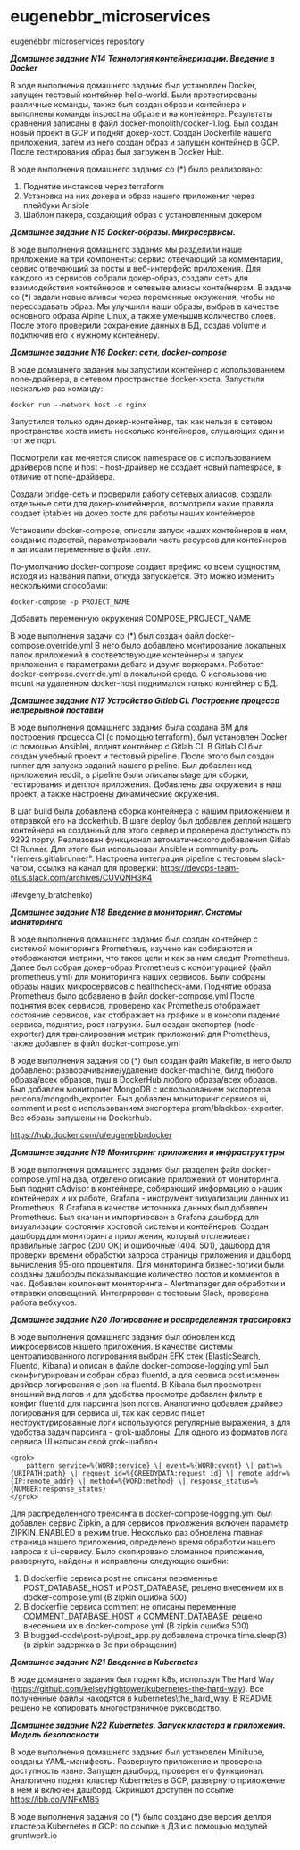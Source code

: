 # eugenebbr_microservices
eugenebbr microservices repository

***Домашнее задание N14***
***Технология контейнеризации. Введение в Docker***

В ходе выполнения домашнего задания был установлен Docker, запущен тестовый контейнер hello-world.
Были протестированы различные команды, также был создан образ и контейнера и выполнены команды inspect на образе и на контейнере. Результаты сравнения записаны в файл docker-monolith/docker-1.log.
Был создан новый проект в GCP и поднят докер-хост.
Создан Dockerfile нашего приложения, затем из него создан образ и запущен контейнер в GCP.
После тестирования образ был загружен в Docker Hub.

В ходе выполнения домашнего задания со (*) было реализовано:

1. Поднятие инстансов через terraform
2. Установка на них докера и образ нашего приложения через плейбуки Ansible
3. Шаблон пакера, создающий образ с установленным докером


***Домашнее задание N15***
***Docker-образы. Микросервисы.***

В ходе выполнения домашнего задания мы разделили наше приложение на три компоненты: сервис отвечающий за комментарии, сервис отвечающий за посты и веб-интерфейс приложения.
Для каждого из сервисов собрали докер-образ, создали сеть для взаимодействия контейнеров и сетевыве алиасы контейнерам.
В задаче со (*) задали новые алиасы через переменные окружения, чтобы не пересоздавать образ.
Мы улучшили наши образы, выбрав в качестве основного образа Alpine Linux, а также уменьшив количество слоев.
После этого проверили сохранение данных в БД, создав volume и подключив его к нужному контейнеру.

***Домашнее задание N16***
***Docker: сети, docker-compose***

В ходе домашнего задания мы запустили контейнер с использованием none-драйвера, в сетевом пространстве docker-хоста.
Запустили несколько раз команду:

```
docker run --network host -d nginx
```

Запустился только один докер-контейнер, так как нельзя в сетевом пространстве хоста иметь несколько контейнеров, слушающих один и тот же порт.

Посмотрели как меняется список namespace'ов с использованием драйверов none и host - host-драйвер не создает новый namespace, в отличие от none-драйвера.

Создали bridge-сеть и проверили работу сетевых алиасов, создали отдельные сети для докер-контейнеров, посмотрели какие правила создает iptables на докер хосте для работы наших контейнеров

Установили docker-compose, описали запуск наших контейнеров в нем, создание подсетей, параметризовали часть ресурсов для контейнеров и записали переменные в файл .env.

По-умолчанию docker-compose создает префикс ко всем сущностям, исходя из названия папки, откуда запускается. Это можно изменить несколькими способами:

```
docker-compose -p PROJECT_NAME
```

Добавить переменную окружения COMPOSE_PROJECT_NAME

В ходе выполнения задачи со (*) был создан файл docker-compose.override.yml
В него было добавлено монтирование локальных папок приложений в соответствующие контейнеры и запуск приложения с параметрами дебага и двумя воркерами.
Работает docker-compose.override.yml в локальной среде. С использование mount на удаленном docker-host поднимался только контейнер с БД.

***Домашнее задание N17***
***Устройство Gitlab CI. Построение процесса непрерывной поставки***

В ходе выполнения домашнего задания была создана ВМ для построения процесса CI (с помощью terraform), был установлен Docker (с помощью Ansible), поднят контейнер с Gitlab CI.
В Gitlab CI был создан учебный проект и тестовый pipeline.
После этого был создан runner для запуска заданий нашего pipeline.
Был добавлен код приложения reddit, в pipeline были описаны stage для сборки, тестирования и деплоя приложения.
Добавлены два окружения в наш проект, а также настроены динамические окружения.

В шаг build была добавлена сборка контейнера с нашим приложением и отправкой его на dockerhub.
В шаге deploy был добавлен деплой нашего контейнера на созданный для этого сервер и проверена доступность по 9292 порту.
Реализован функционал автоматического добавления Gitlab CI Runner. Для этого был использован Ansible и community-роль "riemers.gitlabrunner".
Настроена интеграция pipeline с тестовым slack-чатом, ссылка на канал для проверки: https://devops-team-otus.slack.com/archives/CUVQNH3K4

(#evgeny_bratchenko)

***Домашнее задание N18***
***Введение в мониторинг. Системы мониторинга***

В ходе выполнения домашнего задания был создан контейнер с системой мониторинга Prometheus, изучено как собираются и отображаются метрики, что такое цели и как за ним следит Prometheus.
Далее был собран докер-образ Prometheus с конфигурацией (файл prometheus.yml) для мониторинга наших сервисов.
Были собраны образы наших микросервисов с healthcheck-ами.
Поднятие образа Prometheus было добавлено в файл docker-compose.yml
После поднятия всех сервисов, проверено как Prometheus отображает состояние сервисов, как отображает на графике и в консоли падение сервиса, поднятие, рост нагрузки.
Был создан экспортер (node-exporter) для транслирования метрик приложений для Prometheus, также добавлен в файл docker-compose.yml

В ходе выполнения задания со (*) был создан файл Makefile, в него было добавлено: разворачивание/удаление docker-machine, билд любого образа/всех образов, пуш в DockerHub любого образа/всех образов.
Был добавлен мониторинг MongoDB с использованием экспортера percona/mongodb_exporter.
Был добавлен мониторинг сервисов ui, comment и post с использованием экспортера prom/blackbox-exporter.
Все образы запушены на Dockerhub.

https://hub.docker.com/u/eugenebbrdocker

***Домашнее задание N19***
***Мониторинг приложения и инфраструктуры***

В ходе выполнения домашнего задания был разделен файл docker-compose.yml на два, отделено описание приложений от мониторинга.
Был поднят cAdvisor в контейнере, собирающий информацию о наших контейнерах и их работе, Grafana - инструмент визуализации данных из Prometheus.
В Grafana в качестве источника данных был добавлен Prometheus. Был скачан и импортирован в Grafana дашборд для визуализации состояния хостовой системы и контейнеров.
Создан дашборд для мониторинга приолжения, который отслеживает правильные запрос (200 ОК) и ошибочные (404, 501), дашборд для проверки времени обработки запроса страницы приложения и дашборд вычисления 95-ого процентиля.
Для мониторинга бизнес-логики были созданы дашборды показывающие количество постов и комментов в час.
Добавлен компонент мониторинга - Alertmanager для обработки и отправки оповещений. Интегрирован с тестовым Slack, проверена работа вебхуков.

***Домашнее задание N20***
***Логирование и распределенная трассировка***

В ходе выполнения домашнего задания был обновлен код микросервисов нашего приложения.
В качестве системы централизованного логирования выбран EFK стек (ElasticSearch, Fluentd, Kibana) и описан в файле docker-compose-logging.yml
Был сконфигурирован и собран образ fluentd, а для сервиса post изменен драйвер логирования с json на fluentd.
В Kibana был просмотрен внешний вид логов и для удобства просмотра добавлен фильтр в конфиг fluentd для парсинга json логов.
Аналогично добавлен драйвер логирования для сервиса ui, так как сервис пишет неструктурированные логи используются регулярные выражения, а для удобства задач парсинга - grok-шаблоны.
Для одного из форматов лога сервиса UI написан свой grok-шаблон

```
<grok>
    pattern service=%{WORD:service} \| event=%{WORD:event} \| path=%{URIPATH:path} \| request_id=%{GREEDYDATA:request_id} \| remote_addr=%{IP:remote_addr} \| method=%{WORD:method} \| response_status=%{NUMBER:response_status}
</grok>
```

Для распределенного трейсинга в docker-compose-logging.yml был добавлен сервис Zipkin, а для сервисов приолжения включен параметр ZIPKIN_ENABLED в режим true.
Несколько раз обновлена главная страница нашего приложения, определено время обработки нашего запроса к ui-сервису.
Было скопировано сломанное приложение, развернуто, найдены и исправлены следующие ошибки:

1. В dockerfile сервиса post не описаны переменные POST_DATABASE_HOST и POST_DATABASE, решено внесением их в docker-compose.yml (В zipkin ошибка 500)
2. В dockerfile сервиса comment не описаны переменные COMMENT_DATABASE_HOST и COMMENT_DATABASE, решено внесением их в docker-compose.yml (В zipkin ошибка 500)
3. В bugged-code\post-py\post_app.py добавлена строчка time.sleep(3) (в zipkin задержка в 3с при обращении)

***Домашнее задание N21***
***Введение в Kubernetes***

В ходе домашнего задания был поднят k8s, используя The Hard Way (https://github.com/kelseyhightower/kubernetes-the-hard-way).
Все полученные файлы находятся в kubernetes\the_hard_way.
В README решено не копировать многостраничное руководство.

***Домашнее задание N22***
***Kubernetes. Запуск кластера и приложения. Модель безопасности***

В ходе выполнения домашнего задания был установлен Minikube, созданы YAML-манифесты.
Развернуто приложение и проверена доступность извне.
Запущен дашборд, проверен его функционал.
Аналогично поднят кластер Kubernetes в GCP, развернуто приложение в нем и включен дашборд.
Скриншот доступен по ссылке https://ibb.co/VNFxM85

В ходе выполнения задания со (*) было создано две версия деплоя кластера Kubernetes в GCP: по ссылке в ДЗ и с помощью модулей gruntwork.io
